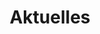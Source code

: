 ---
title: "Aktuelles"
description: "Aktuelles vom Stamm Tabularasa"
page: true
menu:
  main:
    name: "Aktuelles"
    weight: 2
---